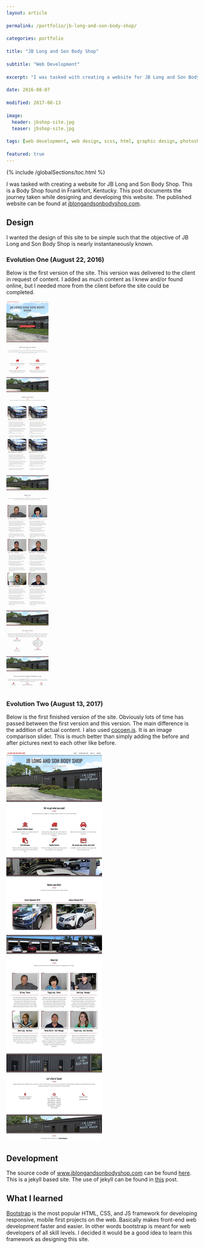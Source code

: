 ```yaml
---
layout: article

permalink: /portfolio/jb-long-and-son-body-shop/

categories: portfolio

title: "JB Long and Son Body Shop"

subtitle: "Web Development"

excerpt: "I was tasked with creating a website for JB Long and Son Body Shop. This post documents the journey."

date: 2016-08-07

modified: 2017-08-13

image: 
  header: jbshop-site.jpg
  teaser: jbshop-site.jpg
  
tags: [web development, web design, scss, html, graphic design, photoshop, bootstrap]

featured: true
---
```

{% include /globalSections/toc.html %}

I was tasked with creating a website for JB Long and Son Body Shop. This is a Body Shop found in Frankfort, Kentucky. This post documents the journey taken while designing and developing this website. The published website can be found at <a class="fancyLink" href="http://www.jblongandsonbodyshop.com" target="_blank">jblongandsonbodyshop.com</a>.

## Design
I wanted the design of this site to be simple such that the objective of JB Long and Son Body Shop is nearly instantaneously known.

### Evolution One (August 22, 2016)
Below is the first version of the site. This version was delivered to the client in request of content. I added as much content as I knew and/or found online, but I needed more from the client before the site could be completed.

<div class="scroll-box">
    <img src="/images/post-jb-long-site-evo/site-evo1.jpg">
</div>

### Evolution Two (August 13, 2017)
Below is the first finished version of the site. Obviously lots of time has passed between the first version and this version. The main difference is the addition of actual content. I also used <a class="fancyLink" href="https://github.com/koenoe/cocoen" target="_blank">cocoen.js</a>. It is an image comparison slider. This is much better than simply adding the before and after pictures next to each other like before.

<div class="scroll-box">
    <img src="/images/post-jb-long-site-evo/site-evo2.jpg">
</div>

## Development
The source code of www.jblongandsonbodyshop.com can be found <a class="fancyLink" href="https://github.com/mtlong29/JBShop_Site" target="_blank">here</a>. This is a jekyll based site. The use of jekyll can be found in <a class="fancyLink" href="{{site.url}}/blog/using-jekyll/">this</a> post. 

## What I learned
<a class="fancyLink" href="http://getbootstrap.com/" target="_blank">Bootstrap</a> is the most popular HTML, CSS, and JS framework for developing responsive, mobile first projects on the web. Basically makes front-end web development faster and easier. In other words bootstrap is meant for web developers of all skill levels. I decided it would be a good idea to learn this framework as designing this site.